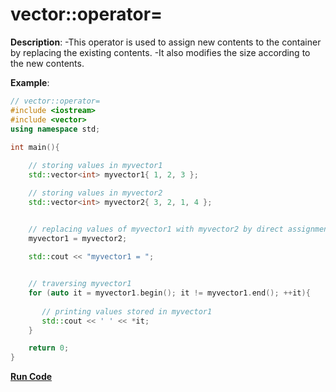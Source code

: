 vector::operator=
=================

**Description**:
-This operator is used to assign new contents to the container by replacing the existing contents.
-It also modifies the size according to the new contents.

**Example**:

``` cpp
// vector::operator=
#include <iostream> 
#include <vector> 
using namespace std; 
  
int main(){ 

    // storing values in myvector1
    std::vector<int> myvector1{ 1, 2, 3 };  

    // storing values in myvector2
    std::vector<int> myvector2{ 3, 2, 1, 4 };                           


    // replacing values of myvector1 with myvector2 by direct assignment using operator=
    myvector1 = myvector2; 
                                            
    std::cout << "myvector1 = "; 


    // traversing myvector1
    for (auto it = myvector1.begin(); it != myvector1.end(); ++it){
 
       // printing values stored in myvector1
       std::cout << ' ' << *it;
    }                                      

    return 0; 
} 
```

**[Run Code](https://rextester.com/RZZZ51216)**
